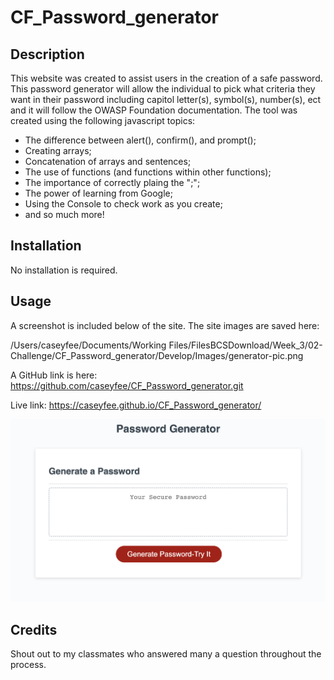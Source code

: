 # CF_Password_generator

## Description

This website was created to assist users in the creation of a safe password. This password generator will allow the individual to pick what criteria they want in their password including capitol letter(s), symbol(s), number(s), ect and it will follow the OWASP Foundation documentation. The tool was created using the following javascript topics:

- The difference between alert(), confirm(), and prompt();
- Creating arrays;
- Concatenation of arrays and sentences;
- The use of functions (and functions within other functions);
- The importance of correctly plaing the ";";
- The power of learning from Google;
- Using the Console to check work as you create;
- and so much more!


## Installation

No installation is required.

## Usage

A screenshot is included below of the site. The site images are saved here: 

/Users/caseyfee/Documents/Working Files/FilesBCSDownload/Week_3/02-Challenge/CF_Password_generator/Develop/Images/generator-pic.png


A GitHub link is here: https://github.com/caseyfee/CF_Password_generator.git


Live link: https://caseyfee.github.io/CF_Password_generator/

![Webpage Screenshot](./Develop/Images/generator-pic.png)


## Credits

Shout out to my classmates who answered many a question throughout the process.